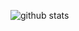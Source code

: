 ![github stats](https://github-readme-stats.vercel.app/api?username=Shen-Yu&show_icons=true&theme=vue)
